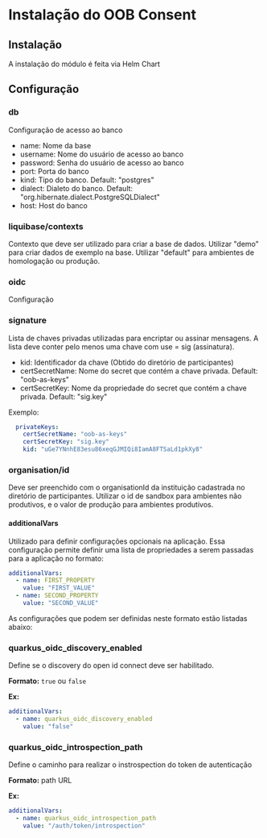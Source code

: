 # Instalação do OOB Consent

## Instalação

A instalação do módulo é feita via Helm Chart

## Configuração

### db

Configuração de acesso ao banco

* name: Nome da base
* username: Nome do usuário de acesso ao banco
* password: Senha do usuário de acesso ao banco
* port: Porta do banco
* kind: Tipo do banco. Default: "postgres"
* dialect: Dialeto do banco. Default: "org.hibernate.dialect.PostgreSQLDialect"
* host: Host do banco

### liquibase/contexts

Contexto que deve ser utilizado para criar a base de dados. Utilizar "demo" para
criar dados de exemplo na base. Utilizar "default" para ambientes de homologação
ou produção.

### oidc

Configuração

### signature

Lista de chaves privadas utilizadas para encriptar ou assinar mensagens. A lista
deve conter pelo menos uma chave com use = sig (assinatura).

* kid: Identificador da chave (Obtido do diretório de participantes)
* certSecretName: Nome do secret que contém a chave privada. Default: "oob-as-keys"
* certSecretKey: Nome da propriedade do secret que contém a chave privada. Default:
"sig.key"

Exemplo:

```yaml
  privateKeys:
    certSecretName: "oob-as-keys"
    certSecretKey: "sig.key"
    kid: "uGe7YNnhE83esu86xeqGJMIQi8IamA8FTSaLd1pkXy8"
```

### organisation/id

Deve ser preenchido com o organisationId da instituição cadastrada no diretório
de participantes.
Utilizar o id de sandbox para ambientes não produtivos, e o valor de produção
para ambientes produtivos.

#### additionalVars

Utilizado para definir configurações opcionais na aplicação. Essa configuração
permite definir uma lista de propriedades a serem passadas para a aplicação no formato:

```yaml
additionalVars:
  - name: FIRST_PROPERTY
    value: "FIRST_VALUE"
  - name: SECOND_PROPERTY
    value: "SECOND_VALUE"
```

As configurações que podem ser definidas neste formato estão listadas abaixo:

### quarkus_oidc_discovery_enabled

Define se o discovery do open id connect deve ser habilitado.

**Formato:** `true` ou `false`

**Ex:**

```yaml
additionalVars:
  - name: quarkus_oidc_discovery_enabled
    value: "false"
```

### quarkus_oidc_introspection_path

Define o caminho para realizar o instrospection do token de autenticação

**Formato:** path URL

**Ex:**

```yaml
additionalVars:
  - name: quarkus_oidc_introspection_path
    value: "/auth/token/introspection"
```
